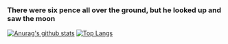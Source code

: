 ### There were six pence all over the ground, but he looked up and saw the moon

[![Anurag's github stats](https://github-readme-stats.vercel.app/api?username=chenzhike110&count_private=true&show_icons=true&theme=solarized-light)](https://github.com/anuraghazra/github-readme-stats)
[![Top Langs](https://github-readme-stats.vercel.app/api/top-langs/?username=chenzhike110&layout=compact)](https://github.com/anuraghazra/github-readme-stats)
<!--
**chenzhike110/chenzhike110** is a ✨ _special_ ✨ repository because its `README.md` (this file) appears on your GitHub profile.

Here are some ideas to get you started:

- 🔭 I’m currently working on ...
- 🌱 I’m currently learning ...
- 👯 I’m looking to collaborate on ...
- 🤔 I’m looking for help with ...
- 💬 Ask me about ...
- 📫 How to reach me: ...
- 😄 Pronouns: ...
- ⚡ Fun fact: ...
-->
